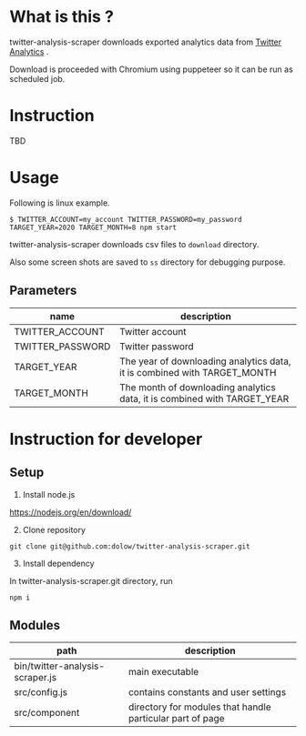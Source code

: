# What is this ?

twitter-analysis-scraper downloads exported analytics data from [Twitter Analytics](https://analytics.twitter.com/) .

Download is proceeded with Chromium using puppeteer so it can be run as scheduled job.

# Instruction

TBD

# Usage

Following is linux example.

```
$ TWITTER_ACCOUNT=my_account TWITTER_PASSWORD=my_password TARGET_YEAR=2020 TARGET_MONTH=8 npm start
```

twitter-analysis-scraper downloads csv files to `download` directory.

Also some screen shots are saved to `ss` directory for debugging purpose.

## Parameters

| name | description |
| --- | --- |
| TWITTER_ACCOUNT | Twitter account |
| TWITTER_PASSWORD | Twitter password |
| TARGET_YEAR | The year of downloading analytics data, it is combined with TARGET_MONTH |
| TARGET_MONTH | The month of downloading analytics data, it is combined with TARGET_YEAR |


# Instruction for developer

## Setup

1. Install node.js

https://nodejs.org/en/download/

2. Clone repository

```
git clone git@github.com:dolow/twitter-analysis-scraper.git
```

3. Install dependency

In twitter-analysis-scraper.git directory, run

```
npm i
```

## Modules

| path | description |
| --- | --- |
| bin/twitter-analysis-scraper.js | main executable |
| src/config.js | contains constants and user settings |
| src/component | directory for modules that handle particular part of page |
